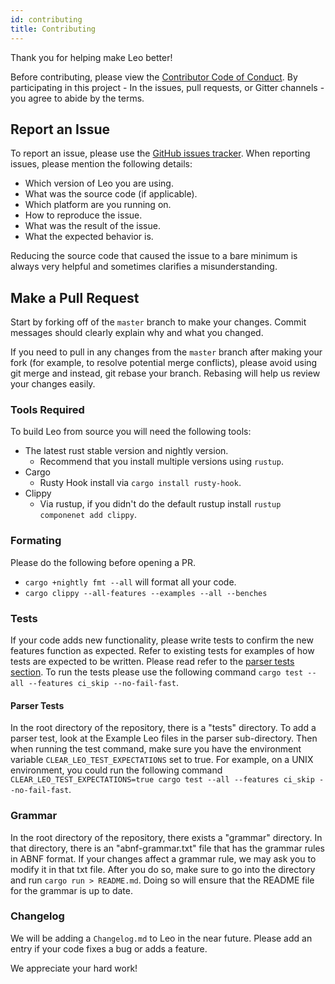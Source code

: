 ```yaml
---
id: contributing
title: Contributing
---
```


Thank you for helping make Leo better!

Before contributing, please view the [Contributor Code of Conduct](https://github.com/AleoHQ/leo/blob/master/CONTRIBUTING.md). 
By participating in this project - In the issues, pull requests, or Gitter channels - 
you agree to abide by the terms.

## Report an Issue

To report an issue, please use the [GitHub issues tracker](https://github.com/AleoHQ/leo/issues). When reporting issues, please mention the following details:

- Which version of Leo you are using.
- What was the source code (if applicable).
- Which platform are you running on.
- How to reproduce the issue.
- What was the result of the issue.
- What the expected behavior is.

Reducing the source code that caused the issue to a bare minimum is always very helpful and sometimes clarifies a misunderstanding.

## Make a Pull Request

Start by forking off of the `master` branch to make your changes. Commit messages should clearly explain why and what you changed.

If you need to pull in any changes from the `master` branch after making your fork (for example, to resolve potential merge conflicts), 
please avoid using git merge and instead, git rebase your branch. Rebasing will help us review your changes easily.

### Tools Required

To build Leo from source you will need the following tools:
- The latest rust stable version and nightly version.
  - Recommend that you install multiple versions using `rustup`.
- Cargo
  - Rusty Hook install via `cargo install rusty-hook`.
- Clippy
  - Via rustup, if you didn't do the default rustup install `rustup componenet add clippy`.

### Formating

Please do the following before opening a PR.
- `cargo +nightly fmt --all` will format all your code.
- `cargo clippy --all-features --examples --all --benches` 

### Tests

If your code adds new functionality, please write tests to confirm the new features function as expected. Refer to existing tests for examples of how tests are expected to be written. Please read refer to the [parser tests section](#Parser-Tests). To run the tests please use the following command `cargo test --all --features ci_skip --no-fail-fast`.

#### **Parser Tests**

In the root directory of the repository, there is a "tests" directory.
To add a parser test, look at the Example Leo files in the parser sub-directory.
Then when running the test command, make sure you have the environment variable `CLEAR_LEO_TEST_EXPECTATIONS` set to true. For example, on a UNIX environment, you could run the following command `CLEAR_LEO_TEST_EXPECTATIONS=true cargo test --all --features ci_skip --no-fail-fast`.

### Grammar

In the root directory of the repository, there exists a "grammar" directory. In that directory, there is an "abnf-grammar.txt" file that has the grammar rules in ABNF format. If your changes affect a grammar rule, we may ask you to modify it in that txt file. After you do so, make sure to go into the directory and run `cargo run > README.md`. Doing so will ensure that the README file for the grammar is up to date.

### Changelog

We will be adding a `Changelog.md` to Leo in the near future. Please add an entry if your code fixes a bug or adds a feature.

We appreciate your hard work!